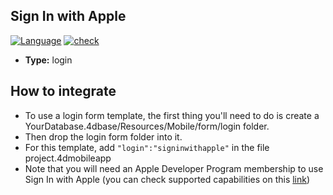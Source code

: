 ## Sign In with Apple

[![Language][swift-shield]][swift-url]
[![check][check-shield]][check-url]

* **Type:** login

## How to integrate

* To use a login form template, the first thing you'll need to do is create a YourDatabase.4dbase/Resources/Mobile/form/login folder.
* Then drop the login form folder into it.
* For this template, add `"login":"signinwithapple"` in the file project.4dmobileapp
* Note that you will need an Apple Developer Program membership to use Sign In with Apple (you can check supported capabilities on this [link](https://help.apple.com/developer-account/#/dev21218dfd6 "Apple Help"))

<!-- MARKDOWN LINKS & IMAGES -->
<!-- https://www.markdownguide.org/basic-syntax/#reference-style-links -->
[swift-shield]: http://img.shields.io/badge/language-swift-orange.svg?style=flat
[swift-url]: https://developer.apple.com/swift/
[check-shield]: https://github.com/4d-for-ios/4d-for-ios-form-login-SignInWithApple/workflows/check/badge.svg
[check-url]: https://github.com/4d-for-ios/4d-for-ios-form-login-SignInWithApple/actions?workflow=check
